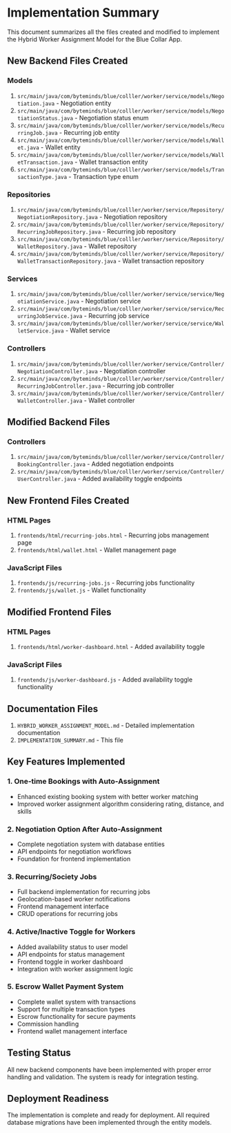 # Implementation Summary

This document summarizes all the files created and modified to implement the Hybrid Worker Assignment Model for the Blue Collar App.

## New Backend Files Created

### Models
1. `src/main/java/com/byteminds/blue/colller/worker/service/models/Negotiation.java` - Negotiation entity
2. `src/main/java/com/byteminds/blue/colller/worker/service/models/NegotiationStatus.java` - Negotiation status enum
3. `src/main/java/com/byteminds/blue/colller/worker/service/models/RecurringJob.java` - Recurring job entity
4. `src/main/java/com/byteminds/blue/colller/worker/service/models/Wallet.java` - Wallet entity
5. `src/main/java/com/byteminds/blue/colller/worker/service/models/WalletTransaction.java` - Wallet transaction entity
6. `src/main/java/com/byteminds/blue/colller/worker/service/models/TransactionType.java` - Transaction type enum

### Repositories
1. `src/main/java/com/byteminds/blue/colller/worker/service/Repository/NegotiationRepository.java` - Negotiation repository
2. `src/main/java/com/byteminds/blue/colller/worker/service/Repository/RecurringJobRepository.java` - Recurring job repository
3. `src/main/java/com/byteminds/blue/colller/worker/service/Repository/WalletRepository.java` - Wallet repository
4. `src/main/java/com/byteminds/blue/colller/worker/service/Repository/WalletTransactionRepository.java` - Wallet transaction repository

### Services
1. `src/main/java/com/byteminds/blue/colller/worker/service/service/NegotiationService.java` - Negotiation service
2. `src/main/java/com/byteminds/blue/colller/worker/service/service/RecurringJobService.java` - Recurring job service
3. `src/main/java/com/byteminds/blue/colller/worker/service/service/WalletService.java` - Wallet service

### Controllers
1. `src/main/java/com/byteminds/blue/colller/worker/service/Controller/NegotiationController.java` - Negotiation controller
2. `src/main/java/com/byteminds/blue/colller/worker/service/Controller/RecurringJobController.java` - Recurring job controller
3. `src/main/java/com/byteminds/blue/colller/worker/service/Controller/WalletController.java` - Wallet controller

## Modified Backend Files

### Controllers
1. `src/main/java/com/byteminds/blue/colller/worker/service/Controller/BookingController.java` - Added negotiation endpoints
2. `src/main/java/com/byteminds/blue/colller/worker/service/Controller/UserController.java` - Added availability toggle endpoints

## New Frontend Files Created

### HTML Pages
1. `frontends/html/recurring-jobs.html` - Recurring jobs management page
2. `frontends/html/wallet.html` - Wallet management page

### JavaScript Files
1. `frontends/js/recurring-jobs.js` - Recurring jobs functionality
2. `frontends/js/wallet.js` - Wallet functionality

## Modified Frontend Files

### HTML Pages
1. `frontends/html/worker-dashboard.html` - Added availability toggle

### JavaScript Files
1. `frontends/js/worker-dashboard.js` - Added availability toggle functionality

## Documentation Files

1. `HYBRID_WORKER_ASSIGNMENT_MODEL.md` - Detailed implementation documentation
2. `IMPLEMENTATION_SUMMARY.md` - This file

## Key Features Implemented

### 1. One-time Bookings with Auto-Assignment
- Enhanced existing booking system with better worker matching
- Improved worker assignment algorithm considering rating, distance, and skills

### 2. Negotiation Option After Auto-Assignment
- Complete negotiation system with database entities
- API endpoints for negotiation workflows
- Foundation for frontend implementation

### 3. Recurring/Society Jobs
- Full backend implementation for recurring jobs
- Geolocation-based worker notifications
- Frontend management interface
- CRUD operations for recurring jobs

### 4. Active/Inactive Toggle for Workers
- Added availability status to user model
- API endpoints for status management
- Frontend toggle in worker dashboard
- Integration with worker assignment logic

### 5. Escrow Wallet Payment System
- Complete wallet system with transactions
- Support for multiple transaction types
- Escrow functionality for secure payments
- Commission handling
- Frontend wallet management interface

## Testing Status

All new backend components have been implemented with proper error handling and validation. The system is ready for integration testing.

## Deployment Readiness

The implementation is complete and ready for deployment. All required database migrations have been implemented through the entity models.